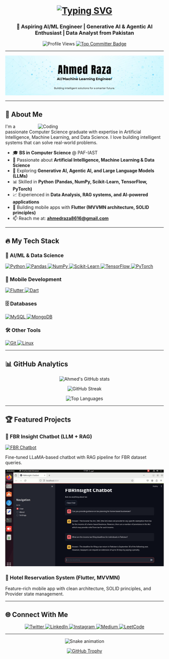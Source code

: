 <h1 align="center">
  <a href="https://git.io/typing-svg">
    <img src="https://readme-typing-svg.herokuapp.com?font=Fira+Code&weight=600&size=30&duration=4000&pause=1000&color=22D3EE&center=true&vCenter=true&width=500&lines=Hi+👋,+I'm+Ahmed+Raza;AI%2FML+Engineer;Generative+AI+Enthusiast;Data+Analyst;Flutter+Developer" alt="Typing SVG" />
  </a>
</h1>

<h3 align="center">🚀 Aspiring AI/ML Engineer | Generative AI & Agentic AI Enthusiast | Data Analyst from Pakistan</h3>

<div align="center">
  
  ![Profile Views](https://komarev.com/ghpvc/?username=meahmedraza&label=Profile%20Views&color=blueviolet&style=flat)
  [![Top Committer Badge](https://user-badge.committers.top/pakistan/meahmedraza.svg)](https://user-badge.committers.top/pakistan/meahmedraza)
  
</div>

---

<div align="center">
  
  ![Ahmed's GitHub Banner](https://github.com/meahmedraza/meahmedraza/blob/main/assets/github-header-image.png)
  
</div>

---

## 🎯 About Me

<img align="right" alt="Coding" width="400" src="https://cdn.dribbble.com/users/1162077/screenshots/3848914/programmer.gif">

I'm a passionate Computer Science graduate with expertise in Artificial Intelligence, Machine Learning, and Data Science. I love building intelligent systems that can solve real-world problems.

- 🎓 **BS in Computer Science** @ PAF-IAST  
- 🤖 Passionate about **Artificial Intelligence, Machine Learning & Data Science**  
- 🧠 Exploring **Generative AI, Agentic AI, and Large Language Models (LLMs)**  
- 📊 Skilled in **Python (Pandas, NumPy, Scikit-Learn, TensorFlow, PyTorch)**  
- 📈 Experienced in **Data Analysis, RAG systems, and AI-powered applications**  
- 📱 Building mobile apps with **Flutter (MVVMN architecture, SOLID principles)**  
- 📫 Reach me at: **ahmedraza8616@gmail.com**

---

## 🔥 My Tech Stack

### 🧠 AI/ML & Data Science
<p align="left">
  <a href="https://www.python.org" target="_blank"> 
    <img src="https://img.shields.io/badge/Python-3776AB?style=for-the-badge&logo=python&logoColor=white" alt="Python"/>
  </a>
  <a href="https://pandas.pydata.org/" target="_blank"> 
    <img src="https://img.shields.io/badge/Pandas-150458?style=for-the-badge&logo=pandas&logoColor=white" alt="Pandas"/>
  </a>
  <a href="https://numpy.org/" target="_blank"> 
    <img src="https://img.shields.io/badge/Numpy-013243?style=for-the-badge&logo=numpy&logoColor=white" alt="NumPy"/>
  </a>
  <a href="https://scikit-learn.org/" target="_blank"> 
    <img src="https://img.shields.io/badge/Scikit_Learn-F7931E?style=for-the-badge&logo=scikit-learn&logoColor=white" alt="Scikit-Learn"/>
  </a>
  <a href="https://www.tensorflow.org" target="_blank"> 
    <img src="https://img.shields.io/badge/TensorFlow-FF6F00?style=for-the-badge&logo=tensorflow&logoColor=white" alt="TensorFlow"/>
  </a>
  <a href="https://pytorch.org/" target="_blank"> 
    <img src="https://img.shields.io/badge/PyTorch-EE4C2C?style=for-the-badge&logo=pytorch&logoColor=white" alt="PyTorch"/>
  </a>
</p>

### 📱 Mobile Development
<p align="left">
  <a href="https://flutter.dev" target="_blank"> 
    <img src="https://img.shields.io/badge/Flutter-02569B?style=for-the-badge&logo=flutter&logoColor=white" alt="Flutter"/>
  </a>
  <a href="https://dart.dev" target="_blank"> 
    <img src="https://img.shields.io/badge/Dart-0175C2?style=for-the-badge&logo=dart&logoColor=white" alt="Dart"/>
  </a>
</p>

### 🗄️ Databases
<p align="left">
  <a href="https://www.mysql.com/" target="_blank"> 
    <img src="https://img.shields.io/badge/MySQL-4479A1?style=for-the-badge&logo=mysql&logoColor=white" alt="MySQL"/>
  </a>
  <a href="https://www.mongodb.com/" target="_blank"> 
    <img src="https://img.shields.io/badge/MongoDB-47A248?style=for-the-badge&logo=mongodb&logoColor=white" alt="MongoDB"/>
  </a>
</p>

### 🛠️ Other Tools
<p align="left">
  <a href="https://git-scm.com/" target="_blank"> 
    <img src="https://img.shields.io/badge/Git-F05032?style=for-the-badge&logo=git&logoColor=white" alt="Git"/>
  </a>
  <a href="https://www.linux.org/" target="_blank"> 
    <img src="https://img.shields.io/badge/Linux-FCC624?style=for-the-badge&logo=linux&logoColor=black" alt="Linux"/>
  </a>
</p>

---

## 📊 GitHub Analytics

<div align="center">
  
  ![Ahmed's GitHub stats](https://github-readme-stats.vercel.app/api?username=meahmedraza&show_icons=true&theme=radical&count_private=true&include_all_commits=true)
  
  ![GitHub Streak](https://github-readme-streak-stats.herokuapp.com/?user=meahmedraza&theme=radical)
  
  ![Top Languages](https://github-readme-stats.vercel.app/api/top-langs/?username=meahmedraza&layout=compact&theme=radical&langs_count=8)
  
</div>

---

## 🏆 Featured Projects

### 🤖 FBR Insight Chatbot (LLM + RAG)
[![FBR Chatbot](https://github-readme-stats.vercel.app/api/pin/?username=meahmedraza&repo=FBR-Insights-Chatbot&theme=radical)](https://github.com/meahmedraza/FBR-Insights-Chatbot)

Fine-tuned LLaMA-based chatbot with RAG pipeline for FBR dataset queries.

<p align="center">
  <img src="https://raw.githubusercontent.com/meahmedraza/FBR-Insights-Chatbot/main/fbrinsight/Images/output%20test.png" alt="FBR Chatbot Demo" width="600"/>
</p>

### 📱 Hotel Reservation System (Flutter, MVVMN)
Feature-rich mobile app with clean architecture, SOLID principles, and Provider state management.

---

## 🌐 Connect With Me

<p align="center">
  <a href="https://twitter.com/me_ahmedraza" target="blank">
    <img src="https://img.shields.io/badge/Twitter-1DA1F2?style=for-the-badge&logo=twitter&logoColor=white" alt="Twitter"/>
  </a>
  <a href="https://linkedin.com/in/meahmedraza" target="blank">
    <img src="https://img.shields.io/badge/LinkedIn-0077B5?style=for-the-badge&logo=linkedin&logoColor=white" alt="LinkedIn"/>
  </a>
  <a href="https://instagram.com/me.ahmed_raza" target="blank">
    <img src="https://img.shields.io/badge/Instagram-E4405F?style=for-the-badge&logo=instagram&logoColor=white" alt="Instagram"/>
  </a>
  <a href="https://medium.com/@ahmedraza8616" target="blank">
    <img src="https://img.shields.io/badge/Medium-12100E?style=for-the-badge&logo=medium&logoColor=white" alt="Medium"/>
  </a>
  <a href="https://www.leetcode.com/meahmedraza" target="blank">
    <img src="https://img.shields.io/badge/LeetCode-FFA116?style=for-the-badge&logo=leetcode&logoColor=white" alt="LeetCode"/>
  </a>
</p>

---

<div align="center">
  
  ![Snake animation](https://github.com/meahmedraza/meahmedraza/blob/output/github-contribution-grid-snake.svg)
  
</div>

<div align="center">
  
  [![GitHub Trophy](https://github-profile-trophy.vercel.app/?username=meahmedraza&theme=onedark&row=1&margin-w=15)](https://github.com/ryo-ma/github-profile-trophy)
  
</div>
